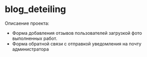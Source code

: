 # blog_deteiling
Описаение проекта:
- Форма добавления отзывов пользователей  загрузкой фото выполненных работ.
- Форма обратной связи с отправкой уведомления на почту администратора 

